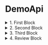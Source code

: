 # DemoApi
<details>
<summary>1. First Block</summary>
![image](https://user-images.githubusercontent.com/25688533/206120606-ae2fa3da-573a-4bf5-858b-b8ce942320d6.png)
</details>
<details>
<summary>2. Second Block</summary>
![image](https://user-images.githubusercontent.com/25688533/206121286-b4354071-d0da-45e2-97f8-338eb144ee2f.png)
</details>
<details>
<summary>3. Third Block</summary>
![image](https://user-images.githubusercontent.com/25688533/206122118-05f7f1af-cc52-4145-bef7-a0676b5690cc.png)
</details>
<details>
<summary>4. Review Block</summary>
![image](https://user-images.githubusercontent.com/25688533/206122750-328f1a7d-70c4-4cc4-8dd3-67bfca907977.png)
</details>

